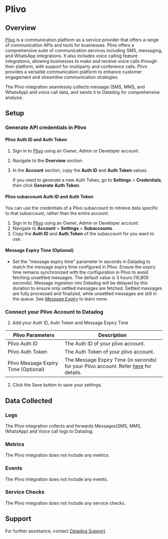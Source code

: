 # Plivo

## Overview
[Plivo][1] is a communication platform as a service provider that offers a range of communication APIs and tools for businesses. Plivo offers a comprehensive suite of communication services including SMS, messaging, and WhatsApp integrations. It also includes voice calling feature integrations, allowing businesses to make and receive voice calls through their platform, with support for multiparty and conference calls. Plivo provides a versatile communication platform to enhance customer engagement and streamline communication strategies.

The Plivo integration seamlessly collects message (SMS, MMS, and WhatsApp) and voice call data, and sends it to Datadog for comprehensive analysis.

## Setup

### Generate API credentials in Plivo

#### Plivo Auth ID and Auth Token

1. Sign in to [Plivo][2] using an Owner, Admin or Developer account.
2. Navigate to the **Overview** section.
3. In the **Account** section, copy the **Auth ID** and **Auth Token** values.

      If you need to generate a new Auth Token, go to **Settings** > **Credentials**, then click **Generate Auth Token**.

#### Plivo subaccount Auth ID and Auth Token

You can use the credentials of a Plivo subaccount to retrieve data specific to that subaccount, rather than the entire account.

1. Sign in to [Plivo][2] using an Owner, Admin or Developer account.
2. Navigate to **Account** > **Settings** > **Subaccounts**.
3. Copy the **Auth ID** and **Auth Token** of the subaccount for you want to use.

#### Message Expiry Time (Optional)

- Set the "message expiry time" parameter in seconds in Datadog to match the message expiry time configured in Plivo. Ensure the expiry time remains synchronized with the configuration in Plivo to avoid fetching unsettled messages. The default value is 3 hours (10,800 seconds). Message ingestion into Datadog will be delayed by this duration to ensure only settled messages are fetched. Settled messages are fully processed and finalized, while unsettled messages are still in the queue. See [Message Expiry][4] to learn more.

### Connect your Plivo Account to Datadog

1. Add your Auth ID, Auth Token and Message Expiry Time

| Plivo Parameters                       | Description                                                  |
| -------------------------------------- | ------------------------------------------------------------ |
| Plivo Auth ID                          | The Auth ID of your plivo account.                           |
| Plivo Auth Token                       | The Auth Token of your plivo account.                        |
| Plivo Message Expiry Time (Optional)   | The Message Expiry Time (in seconds) for your Plivo account. Refer [here](#message-expiry-time-optional) for details.|

2. Click the Save button to save your settings.

## Data Collected

### Logs

The Plivo integration collects and forwards Messages(SMS, MMS, WhatsApp) and Voice call logs to Datadog.

### Metrics

The Plivo integration does not include any metrics.

### Events

The Plivo integration does not include any events.

### Service Checks

The Plivo integration does not include any service checks.

## Support

For further assistance, contact [Datadog Support][3].

[1]: https://www.plivo.com/
[2]: https://console.plivo.com/
[3]: https://docs.datadoghq.com/help/
[4]: https://support.plivo.com/hc/en-us/articles/14814454609561-Message-Expiry